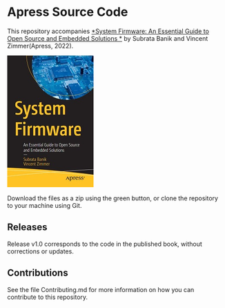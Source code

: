 # Apress Source Code

This repository accompanies [*System Firmware: An Essential Guide to Open Source and Embedded Solutions *](https://link.springer.com/book/10.1007/978-1-4842-7939-7) by Subrata Banik and Vincent Zimmer(Apress, 2022).

[comment]: #cover
![Cover image](9781484279380.JPG)

Download the files as a zip using the green button, or clone the repository to your machine using Git.

## Releases

Release v1.0 corresponds to the code in the published book, without corrections or updates.

## Contributions

See the file Contributing.md for more information on how you can contribute to this repository.
